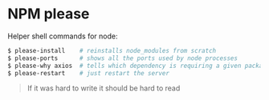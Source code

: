 # NPM please

Helper shell commands for node:

```bash
$ please-install    # reinstalls node_modules from scratch
$ please-ports      # shows all the ports used by node processes
$ please-why axios  # tells which dependency is requiring a given package
$ please-restart    # just restart the server
```

> If it was hard to write it should be hard to read
